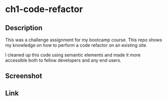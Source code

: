 # ch1-code-refactor

## Description
This was a challenge assignment for my bootcamp course. This repo shows my knowledge on how to perform a code refactor on an existing site.

I cleaned up this code using semantic elements and made it more accessible both to fellow developers and any end users.
## Screenshot

## Link

